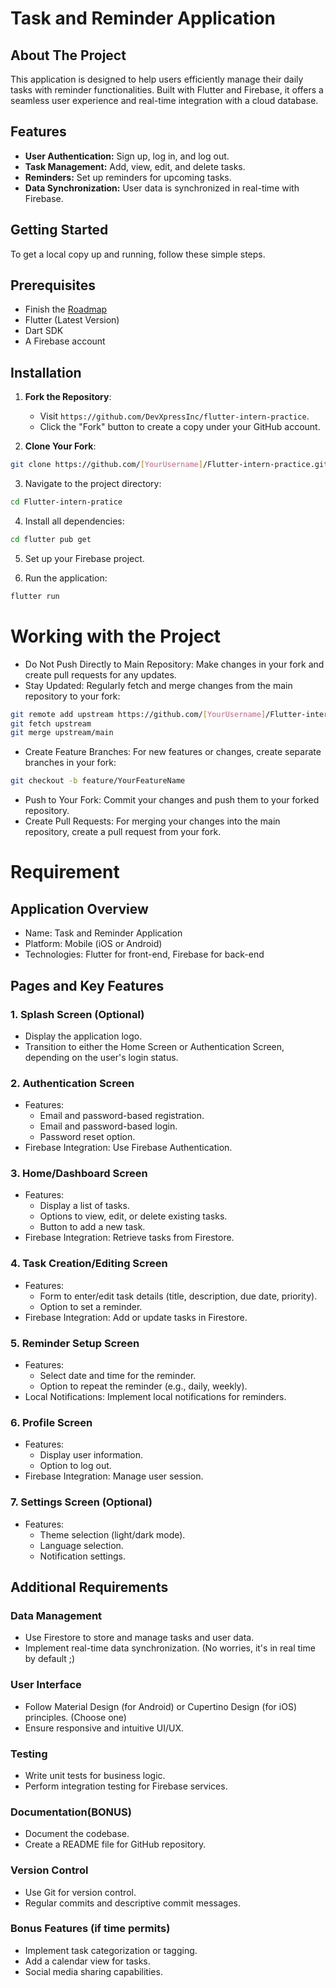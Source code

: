 # Task and Reminder Application

## About The Project

This application is designed to help users efficiently manage their daily tasks with reminder functionalities. Built with Flutter and Firebase, it offers a seamless user experience and real-time integration with a cloud database.

## Features

- <b>User Authentication:</b> Sign up, log in, and log out.
- <b>Task Management:</b> Add, view, edit, and delete tasks.
- <b>Reminders:</b> Set up reminders for upcoming tasks.
- <b>Data Synchronization:</b> User data is synchronized in real-time with Firebase.

## Getting Started

To get a local copy up and running, follow these simple steps.

## Prerequisites

- Finish the [Roadmap](https://roadmap.sh/flutter)
- Flutter (Latest Version)
- Dart SDK
- A Firebase account

## Installation

1. **Fork the Repository**:
   - Visit `https://github.com/DevXpressInc/flutter-intern-practice`.
   - Click the "Fork" button to create a copy under your GitHub account.

2. **Clone Your Fork**:
```bash
git clone https://github.com/[YourUsername]/Flutter-intern-practice.git
```

3. Navigate to the project directory:

```bash
cd Flutter-intern-pratice
```

4. Install all dependencies:

```bash
cd flutter pub get
```

5. Set up your Firebase project.

6. Run the application:

```bash
flutter run
```

# Working with the Project

- Do Not Push Directly to Main Repository: Make changes in your fork and create pull requests for any updates.
- Stay Updated: Regularly fetch and merge changes from the main repository to your fork:

```bash
git remote add upstream https://github.com/[YourUsername]/Flutter-intern-practice.git
git fetch upstream
git merge upstream/main
```

- Create Feature Branches: For new features or changes, create separate branches in your fork:

```bash
git checkout -b feature/YourFeatureName
```

- Push to Your Fork: Commit your changes and push them to your forked repository.
- Create Pull Requests: For merging your changes into the main repository, create a pull request from your fork.

# Requirement

## Application Overview
- Name: Task and Reminder Application
- Platform: Mobile (iOS or Android)
- Technologies: Flutter for front-end, Firebase for back-end

## Pages and Key Features

### 1.  Splash Screen (Optional)
- Display the application logo.
- Transition to either the Home Screen or Authentication Screen, depending on the user's login status.

### 2. Authentication Screen

- Features:
    - Email and password-based registration.
    - Email and password-based login.
    - Password reset option.
- Firebase Integration: Use Firebase Authentication.

### 3. Home/Dashboard Screen
- Features:
    - Display a list of tasks.
    - Options to view, edit, or delete existing tasks.
    - Button to add a new task.
- Firebase Integration: Retrieve tasks from Firestore.

### 4. Task Creation/Editing Screen
- Features:
    - Form to enter/edit task details (title, description, due date, priority).
    - Option to set a reminder.
- Firebase Integration: Add or update tasks in Firestore.

### 5. Reminder Setup Screen

- Features:
    - Select date and time for the reminder.
    - Option to repeat the reminder (e.g., daily, weekly).
- Local Notifications: Implement local notifications for reminders.

### 6. Profile Screen
- Features:
    - Display user information.
    - Option to log out.
- Firebase Integration: Manage user session.

### 7. Settings Screen (Optional)
- Features:
    - Theme selection (light/dark mode).
    - Language selection.
    - Notification settings.

## Additional Requirements

### Data Management

- Use Firestore to store and manage tasks and user data.
- Implement real-time data synchronization. (No worries, it's in real time by default ;)

### User Interface
- Follow Material Design (for Android) or Cupertino Design (for iOS) principles. (Choose one)
- Ensure responsive and intuitive UI/UX.

### Testing
- Write unit tests for business logic.
- Perform integration testing for Firebase services.

### Documentation(BONUS)
- Document the codebase.
- Create a README file for GitHub repository.

### Version Control
- Use Git for version control.
- Regular commits and descriptive commit messages.

### Bonus Features (if time permits)
- Implement task categorization or tagging.
- Add a calendar view for tasks.
- Social media sharing capabilities.